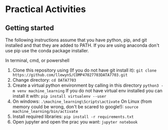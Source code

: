 # Practical Activities 
## Getting started
The following instructions assume that you have python, pip, and git installed and that they are added to PATH. If you are using anaconda don't use pip use the conda package installer.

In terminal, cmd, or powershell
1. Clone this repository using (If you do not have git install it):
    `git clone https://github.com/llewynS/COMP47027703DATA7703.git`
2. Change directory:
    `cd DATA7703`
3. Create a virtual python environment by calling in this directory 
    `python3 -m venv machine_learning`
If you do not have virtual env installed you can install it with:
    `pip install virtualenv --user`
4. On windows:
    `.\machine_learning\Scripts\activate`
   On Linux (from memory could be wrong, don't be scared to google!):
    `source machine_learning/bin/activate`
5. Install required libraries:
    `pip install -r requirements.txt`
6. Open jupyter and open the prac you want:
    `jupyter notebook`

